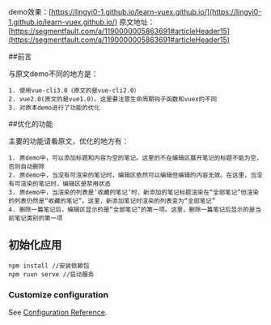 demo效果：[https://lingyi0-1.github.io/learn-vuex.github.io/](https://lingyi0-1.github.io/learn-vuex.github.io/)
原文地址：[https://segmentfault.com/a/1190000005863691#articleHeader15](https://segmentfault.com/a/1190000005863691#articleHeader15)

##前言

与原文demo不同的地方是：

```
1. 使用vue-cli3.0（原文的是vue-cli2.0）
2. vue2.0(原文的是vue1.0)。这里要注意生命周期钩子函数和vuex的不同
3. 对原本demo进行了功能的优化
```

##优化的功能

主要的功能请看原文，优化的地方有：

```
1. 原demo中，可以添加标题和内容为空的笔记。这里的不在编辑区展开笔记的标题不能为空，否则自动删除
2. 原demo中，当没有可渲染的笔记时，编辑区依然可以编辑但编辑的内容无效。在这里，当没有可渲染的笔记时，编辑区是禁用状态
3. 原demo中，当渲染的列表是‘收藏的笔记’时，新添加的笔记标题渲染在“全部笔记”但渲染的列表仍然是“收藏的笔记”。这里，新添加笔记时渲染的列表变为“全部笔记”
4. 删除一篇笔记后，编辑区显示的是“全部笔记”的第一项。这里，删除一篇笔记后显示的是当前笔记类别的第一项

```

## 初始化应用
```
npm install //安装依赖包
npm ruun serve //启动服务
```



### Customize configuration
See [Configuration Reference](https://cli.vuejs.org/config/).

